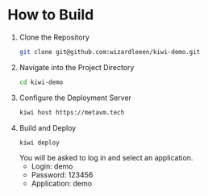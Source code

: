 # How to Build

1. Clone the Repository
    ```bash
    git clone git@github.com:wizardleeen/kiwi-demo.git 
    ```
2. Navigate into the Project Directory
   ```bash
   cd kiwi-demo
   ```
3. Configure the Deployment Server
    ```bash
    kiwi host https://metavm.tech
    ```
4. Build and Deploy
    ```bash
    kiwi deploy
    ```
   You will be asked to log in and select an application. 
      * Login: demo
      * Password: 123456
      * Application: demo
